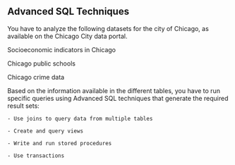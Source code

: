 ## Advanced SQL Techniques
You have to analyze the following datasets for the city of Chicago, as available on the Chicago City data portal.

Socioeconomic indicators in Chicago

Chicago public schools

Chicago crime data

Based on the information available in the different tables, you have to run specific queries using Advanced SQL techniques that generate the required result sets: 

    - Use joins to query data from multiple tables
    
    - Create and query views
    
    - Write and run stored procedures
    
    - Use transactions
